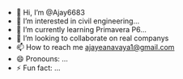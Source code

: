 - 👋 Hi, I’m @Ajay6683
- 👀 I’m interested in civil engineering...
- 🌱 I’m currently learning Primavera P6...
- 💞️ I’m looking to collaborate on real companys
- 📫 How to reach me ajayeanavaya1@gmail.com
- 😄 Pronouns: ...
- ⚡ Fun fact: ...

<!---
Ajay6683/Ajay6683 is a ✨ special ✨ repository because its `README.md` (this file) appears on your GitHub profile.
You can click the Preview link to take a look at your changes.
--->
